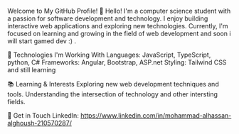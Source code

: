 Welcome to My GitHub Profile!
👋 
Hello! I'm a computer science student with a passion for software development and technology. I enjoy building interactive web applications and exploring new technologies. Currently, I'm focused on learning and growing in the field of web development and soon i will start gamed dev :) .

🌱 Technologies I'm Working With
Languages: JavaScript, TypeScript, python, C#
Frameworks: Angular, Bootstrap, ASP.net
Styling: Tailwind CSS
and still learning 

📚 Learning & Interests
Exploring new web development techniques and tools.
Understanding the intersection of technology and other intersting fields.

💬 Get in Touch
LinkedIn: https://www.linkedin.com/in/mohammad-alhassan-alghoush-210570287/

